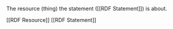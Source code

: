 The resource (thing) the statement ([[RDF Statement]]) is about.

[[RDF Resource]]
[[RDF Statement]]